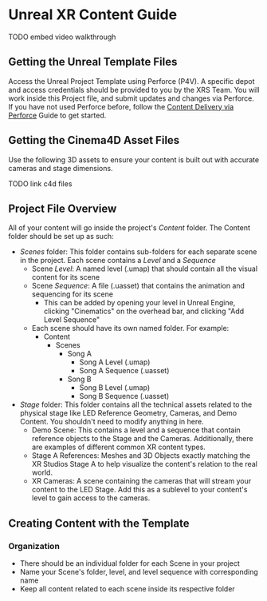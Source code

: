 # Unreal XR Content Guide
TODO embed video walkthrough

## Getting the Unreal Template Files
Access the Unreal Project Template using Perforce (P4V). 
A specific depot and access credentials should be provided to you by the XRS Team. You will work inside this Project file, and submit updates and changes via Perforce.
If you have not used Perforce before, follow the [Content Delivery via Perforce](docs/content/perforce.md) Guide to get started.

## Getting the Cinema4D Asset Files
Use the following 3D assets to ensure your content is built out with accurate cameras and stage dimensions.

TODO link c4d files

## Project File Overview
All of your content will go inside the project's *Content* folder. The Content folder should be set up as such:
- *Scenes* folder: This folder contains sub-folders for each separate scene in the project. Each scene contains a *Level* and a *Sequence*
    - Scene *Level*: A named level (.umap) that should contain all the visual content for its scene
    - Scene *Sequence*: A file (.uasset) that contains the animation and sequencing for its scene
        - This can be added by opening your level in Unreal Engine, clicking "Cinematics" on the overhead bar, and clicking "Add Level Sequence"
    - Each scene should have its own named folder. For example:
        - Content
            - Scenes
                - Song A
                    - Song A Level (.umap)
                    - Song A Sequence (.uasset)
                - Song B
                    - Song B Level (.umap)
                    - Song B Sequence (.uasset)
- *Stage* folder: This folder contains all the technical assets related to the physical stage like LED Reference Geometry, Cameras, and Demo Content. You shouldn't need to modify anything in here.
    - Demo Scene: This contains a level and a sequence that contain reference objects to the Stage and the Cameras. Additionally, there are examples of different common XR content types.
    - Stage A References: Meshes and 3D Objects exactly matching the XR Studios Stage A to help visualize the content's relation to the real world.
    - XR Cameras: A scene containing the cameras that will stream your content to the LED Stage. Add this as a sublevel to your content's level to gain access to the cameras.

## Creating Content with the Template

### Organization
* There should be an individual folder for each Scene in your project
* Name your Scene's folder, level, and level sequence with corresponding name
* Keep all content related to each scene inside its respective folder